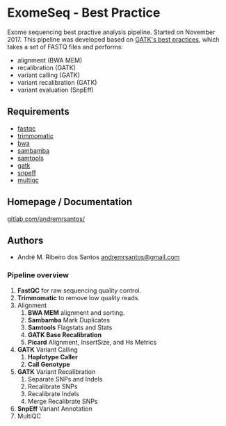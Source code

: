 # ExomeSeq - Best Practice

Exome sequencing best practive analysis pipeline. Started on 
November 2017. This pipeline was developed based on 
[GATK's best practices](https://software.broadinstitute.org/gatk/best-practices/), 
which takes a set of FASTQ files and performs:

- alignment (BWA MEM)
- recalibration (GATK)
- variant calling (GATK)
- variant recalibration (GATK)
- variant evaluation (SnpEff)

## Requirements

- [fastqc](https://www.bioinformatics.babraham.ac.uk/projects/fastqc/)
- [trimmomatic](trimmomatic)
- [bwa](http://bio-bwa.sourceforge.net)
- [sambamba](http://lomereiter.github.io/sambamba/)
- [samtools](https://samtools.github.io)
- [gatk](https://software.broadinstitute.org/gatk/)
- [snpeff](http://snpeff.sourceforge.net)
- [multiqc](http://multiqc.info)

## Homepage / Documentation

[gitlab.com/andremrsantos/](https://gitlab.com/andremrsantos/exomeseq)

## Authors

- André M. Ribeiro dos Santos <andremrsantos@gmail.com>

### Pipeline overview

1.  **FastQC** for raw sequencing quality control.
2.  **Trimmomatic** to remove low quality reads.
3.  Alignment
    1. **BWA MEM** alignment and sorting.
    2. **Sambamba** Mark Duplicates
    3. **Samtools** Flagstats and Stats
    4. **GATK Base Recalibration**
    5. **Picard** Alignment, InsertSize, and Hs Metrics
4.  **GATK** Variant Calling
    1. **Haplotype Caller**
    2. **Call Genotype**
5.  **GATK** Variant Recalibration
    1. Separate SNPs and Indels
    2. Recalibrate SNPs
    3. Recalibrate Indels
    4. Merge Recalibrate SNPs
6.  **SnpEff** Variant Annotation
7.  MultiQC